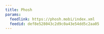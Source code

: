 ```yaml
---
title: Phosh
params:
  feedlink: https://phosh.mobi/index.xml
  feedid: def8e528043c2d9c0a43e54dd5c2aa05
---
```

